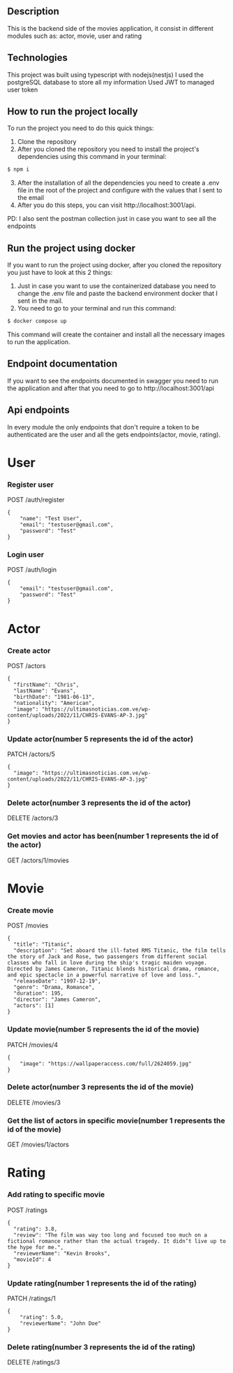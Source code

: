 ## Description

This is the backend side of the movies application, it consist in different modules such as: actor, movie, user and rating

## Technologies

This project was built using typescript with nodejs(nestjs)
I used the postgreSQL database to store all my information
Used JWT to managed user token

## How to run the project locally

To run the project you need to do this quick things:

1. Clone the repository
2. After you cloned the repository you need to install the project's dependencies using this command in your terminal:
```bash
$ npm i
```
3. After the installation of all the dependencies you need to create a .env file in the root of the project and configure with the values that I sent to the email
4. After you do this steps, you can visit http://localhost:3001/api.

PD: I also sent the postman collection just in case you want to see all the endpoints

## Run the project using docker

If you want to run the project using docker, after you cloned the repository you just have to look at this 2 things:

1. Just in case you want to use the containerized database you need to change the .env file and paste the backend environment docker that I sent in the mail.
2. You need to go to your terminal and run this command:
```bash
$ docker compose up
```
This command will create the container and install all the necessary images to run the application.

## Endpoint documentation

If you want to see the endpoints documented in swagger you need to run the application and after that you need to go to http://localhost:3001/api

## Api endpoints

In every module the only endpoints that don't require a token to be authenticated are the user and all the gets endpoints(actor, movie, rating).

# User

### Register user
POST /auth/register
```code
{
    "name": "Test User",
    "email": "testuser@gmail.com",
    "password": "Test"
}
```

### Login user
POST /auth/login
```code
{
    "email": "testuser@gmail.com",
    "password": "Test"
}
```

# Actor

### Create actor
POST /actors
```code
{
  "firstName": "Chris",
  "lastName": "Evans",
  "birthDate": "1981-06-13",
  "nationality": "American",
  "image": "https://ultimasnoticias.com.ve/wp-content/uploads/2022/11/CHRIS-EVANS-AP-3.jpg"
}
```

### Update actor(number 5 represents the id of the actor)
PATCH /actors/5
```code
{
  "image": "https://ultimasnoticias.com.ve/wp-content/uploads/2022/11/CHRIS-EVANS-AP-3.jpg"
}
```

### Delete actor(number 3 represents the id of the actor)
DELETE /actors/3

### Get movies and actor has been(number 1 represents the id of the actor)
GET /actors/1/movies

# Movie

### Create movie
POST /movies
```code
{
  "title": "Titanic",
  "description": "Set aboard the ill-fated RMS Titanic, the film tells the story of Jack and Rose, two passengers from different social classes who fall in love during the ship's tragic maiden voyage. Directed by James Cameron, Titanic blends historical drama, romance, and epic spectacle in a powerful narrative of love and loss.",
  "releaseDate": "1997-12-19",
  "genre": "Drama, Romance",
  "duration": 195,
  "director": "James Cameron",
  "actors": [1]
}
```

### Update movie(number 5 represents the id of the movie)
PATCH /movies/4
```code
{
    "image": "https://wallpaperaccess.com/full/2624059.jpg"
}
```

### Delete actor(number 3 represents the id of the movie)
DELETE /movies/3

### Get the list of actors in specific movie(number 1 represents the id of the movie)
GET /movies/1/actors

# Rating

### Add rating to specific movie
POST /ratings
```code
{
  "rating": 3.8,
  "review": "The film was way too long and focused too much on a fictional romance rather than the actual tragedy. It didn’t live up to the hype for me.",
  "reviewerName": "Kevin Brooks",
  "movieId": 4
}
```

### Update rating(number 1 represents the id of the rating)
PATCH /ratings/1
```code
{
    "rating": 5.0,
    "reviewerName": "John Doe"
}
```

### Delete rating(number 3 represents the id of the rating)
DELETE /ratings/3
